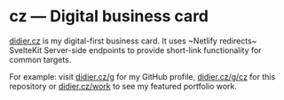 # cz — Digital business card

[didier.cz](https://didier.cz) is my digital-first business card. It uses ~Netlify redirects~ SvelteKit Server-side endpoints to provide short-link functionality for common targets.

For example: visit [didier.cz/g](https://didier.cz/g) for my GitHub profile, [didier.cz/g/cz](https://didier.cz/g/cz) for this repository or [didier.cz/work](https://didier.cz/work) to see my featured portfolio work.

